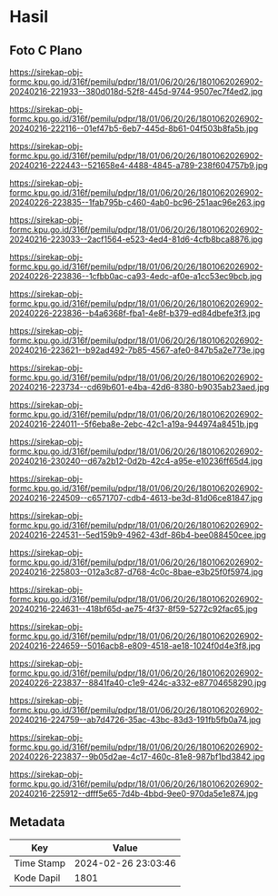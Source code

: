 # Hasil

## Foto C Plano

https://sirekap-obj-formc.kpu.go.id/316f/pemilu/pdpr/18/01/06/20/26/1801062026902-20240216-221933--380d018d-52f8-445d-9744-9507ec7f4ed2.jpg

https://sirekap-obj-formc.kpu.go.id/316f/pemilu/pdpr/18/01/06/20/26/1801062026902-20240216-222116--01ef47b5-6eb7-445d-8b61-04f503b8fa5b.jpg

https://sirekap-obj-formc.kpu.go.id/316f/pemilu/pdpr/18/01/06/20/26/1801062026902-20240216-222443--521658e4-4488-4845-a789-238f604757b9.jpg

https://sirekap-obj-formc.kpu.go.id/316f/pemilu/pdpr/18/01/06/20/26/1801062026902-20240226-223835--1fab795b-c460-4ab0-bc96-251aac96e263.jpg

https://sirekap-obj-formc.kpu.go.id/316f/pemilu/pdpr/18/01/06/20/26/1801062026902-20240216-223033--2acf1564-e523-4ed4-81d6-4cfb8bca8876.jpg

https://sirekap-obj-formc.kpu.go.id/316f/pemilu/pdpr/18/01/06/20/26/1801062026902-20240226-223836--1cfbb0ac-ca93-4edc-af0e-a1cc53ec9bcb.jpg

https://sirekap-obj-formc.kpu.go.id/316f/pemilu/pdpr/18/01/06/20/26/1801062026902-20240226-223836--b4a6368f-fba1-4e8f-b379-ed84dbefe3f3.jpg

https://sirekap-obj-formc.kpu.go.id/316f/pemilu/pdpr/18/01/06/20/26/1801062026902-20240216-223621--b92ad492-7b85-4567-afe0-847b5a2e773e.jpg

https://sirekap-obj-formc.kpu.go.id/316f/pemilu/pdpr/18/01/06/20/26/1801062026902-20240216-223734--cd69b601-e4ba-42d6-8380-b9035ab23aed.jpg

https://sirekap-obj-formc.kpu.go.id/316f/pemilu/pdpr/18/01/06/20/26/1801062026902-20240216-224011--5f6eba8e-2ebc-42c1-a19a-944974a8451b.jpg

https://sirekap-obj-formc.kpu.go.id/316f/pemilu/pdpr/18/01/06/20/26/1801062026902-20240216-230240--d67a2b12-0d2b-42c4-a95e-e10236ff65d4.jpg

https://sirekap-obj-formc.kpu.go.id/316f/pemilu/pdpr/18/01/06/20/26/1801062026902-20240216-224509--c6571707-cdb4-4613-be3d-81d06ce81847.jpg

https://sirekap-obj-formc.kpu.go.id/316f/pemilu/pdpr/18/01/06/20/26/1801062026902-20240216-224531--5ed159b9-4962-43df-86b4-bee088450cee.jpg

https://sirekap-obj-formc.kpu.go.id/316f/pemilu/pdpr/18/01/06/20/26/1801062026902-20240216-225803--012a3c87-d768-4c0c-8bae-e3b25f0f5974.jpg

https://sirekap-obj-formc.kpu.go.id/316f/pemilu/pdpr/18/01/06/20/26/1801062026902-20240216-224631--418bf65d-ae75-4f37-8f59-5272c92fac65.jpg

https://sirekap-obj-formc.kpu.go.id/316f/pemilu/pdpr/18/01/06/20/26/1801062026902-20240216-224659--5016acb8-e809-4518-ae18-1024f0d4e3f8.jpg

https://sirekap-obj-formc.kpu.go.id/316f/pemilu/pdpr/18/01/06/20/26/1801062026902-20240226-223837--8841fa40-c1e9-424c-a332-e87704658290.jpg

https://sirekap-obj-formc.kpu.go.id/316f/pemilu/pdpr/18/01/06/20/26/1801062026902-20240216-224759--ab7d4726-35ac-43bc-83d3-191fb5fb0a74.jpg

https://sirekap-obj-formc.kpu.go.id/316f/pemilu/pdpr/18/01/06/20/26/1801062026902-20240226-223837--9b05d2ae-4c17-460c-81e8-987bf1bd3842.jpg

https://sirekap-obj-formc.kpu.go.id/316f/pemilu/pdpr/18/01/06/20/26/1801062026902-20240216-225912--dfff5e65-7d4b-4bbd-9ee0-970da5e1e874.jpg


## Metadata

| Key        | Value               |
| ---------- | ------------------- |
| Time Stamp | 2024-02-26 23:03:46 |
| Kode Dapil | 1801                |



